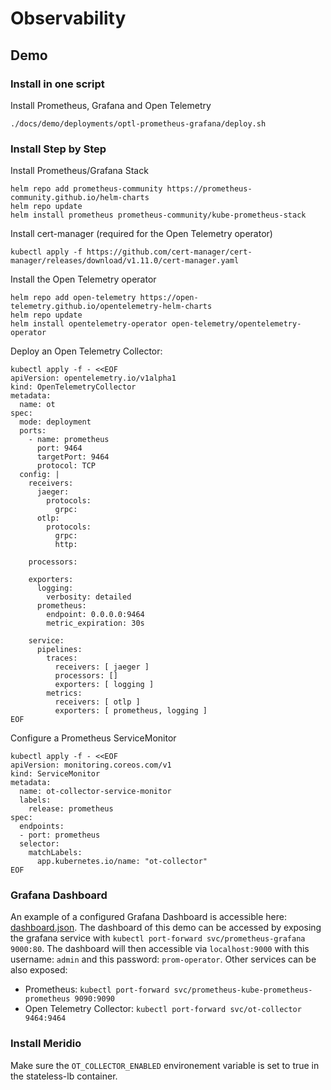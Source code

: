 # Observability

## Demo

### Install in one script

Install Prometheus, Grafana and Open Telemetry
```
./docs/demo/deployments/optl-prometheus-grafana/deploy.sh
```

### Install Step by Step

Install Prometheus/Grafana Stack
```
helm repo add prometheus-community https://prometheus-community.github.io/helm-charts
helm repo update
helm install prometheus prometheus-community/kube-prometheus-stack
```

Install cert-manager (required for the Open Telemetry operator)
```
kubectl apply -f https://github.com/cert-manager/cert-manager/releases/download/v1.11.0/cert-manager.yaml
```

Install the Open Telemetry operator
```
helm repo add open-telemetry https://open-telemetry.github.io/opentelemetry-helm-charts
helm repo update
helm install opentelemetry-operator open-telemetry/opentelemetry-operator
```

Deploy an Open Telemetry Collector:
```
kubectl apply -f - <<EOF
apiVersion: opentelemetry.io/v1alpha1
kind: OpenTelemetryCollector
metadata:
  name: ot
spec:
  mode: deployment
  ports:
    - name: prometheus
      port: 9464
      targetPort: 9464
      protocol: TCP
  config: |
    receivers:
      jaeger:
        protocols:
          grpc:
      otlp:
        protocols:
          grpc:
          http:

    processors:

    exporters:
      logging:
        verbosity: detailed
      prometheus:
        endpoint: 0.0.0.0:9464
        metric_expiration: 30s

    service:
      pipelines:
        traces:
          receivers: [ jaeger ]
          processors: []
          exporters: [ logging ]
        metrics:
          receivers: [ otlp ]
          exporters: [ prometheus, logging ]
EOF
```

Configure a Prometheus ServiceMonitor
```
kubectl apply -f - <<EOF
apiVersion: monitoring.coreos.com/v1
kind: ServiceMonitor
metadata:
  name: ot-collector-service-monitor
  labels:
    release: prometheus
spec:
  endpoints:
  - port: prometheus
  selector:
    matchLabels:
      app.kubernetes.io/name: "ot-collector"
EOF
```

### Grafana Dashboard

An example of a configured Grafana Dashboard is accessible here: [dashboard.json](dashboard.json).
The dashboard of this demo can be accessed by exposing the grafana service with `kubectl port-forward svc/prometheus-grafana 9000:80`. The dashboard will then accessible via `localhost:9000` with this username: `admin` and this password: `prom-operator`. Other services can be also exposed:
* Prometheus: `kubectl port-forward svc/prometheus-kube-prometheus-prometheus 9090:9090`
* Open Telemetry Collector: `kubectl port-forward svc/ot-collector 9464:9464`

### Install Meridio

Make sure the `OT_COLLECTOR_ENABLED` environement variable is set to true in the stateless-lb container.
